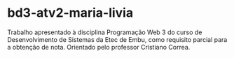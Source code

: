# bd3-atv2-maria-livia
Trabalho apresentado à disciplina Programação Web 3 do curso de Desenvolvimento de Sistemas da Etec de Embu, como requisito parcial para a obtenção de nota. Orientado pelo professor Cristiano Correa.
